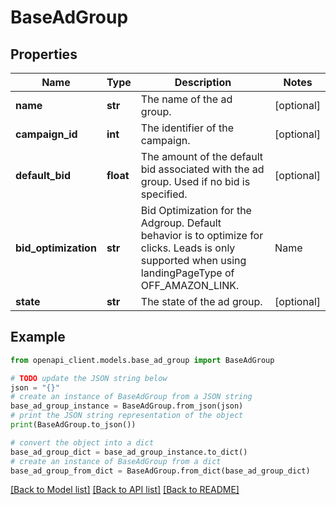 # BaseAdGroup


## Properties

Name | Type | Description | Notes
------------ | ------------- | ------------- | -------------
**name** | **str** | The name of the ad group. | [optional] 
**campaign_id** | **int** | The identifier of the campaign. | [optional] 
**default_bid** | **float** | The amount of the default bid associated with the ad group. Used if no bid is specified. | [optional] 
**bid_optimization** | **str** | Bid Optimization for the Adgroup. Default behavior is to optimize for clicks. Leads is only supported when using landingPageType of OFF_AMAZON_LINK. |Name|CostType|Description| |----|--------|-----------| |reach |vcpm|Optimize for viewable impressions. $1 is the minimum bid for vCPM.| |clicks |cpc|[Default] Optimize for page visits.| |conversions |cpc|Optimize for conversion.| |leads |cpc| Optimize for lead generation.| | [optional] 
**state** | **str** | The state of the ad group. | [optional] 

## Example

```python
from openapi_client.models.base_ad_group import BaseAdGroup

# TODO update the JSON string below
json = "{}"
# create an instance of BaseAdGroup from a JSON string
base_ad_group_instance = BaseAdGroup.from_json(json)
# print the JSON string representation of the object
print(BaseAdGroup.to_json())

# convert the object into a dict
base_ad_group_dict = base_ad_group_instance.to_dict()
# create an instance of BaseAdGroup from a dict
base_ad_group_from_dict = BaseAdGroup.from_dict(base_ad_group_dict)
```
[[Back to Model list]](../README.md#documentation-for-models) [[Back to API list]](../README.md#documentation-for-api-endpoints) [[Back to README]](../README.md)


